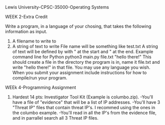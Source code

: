 Lewis University-CPSC-35000-Operating Systems

WEEK 2-Extra Credit

Write a program, in a language of your chosing, that takes the following information as input.
  1. A filename to write to
  2. A string of text to write
  File name will be something like test.txt
  A string of text will be defined by with " at the start and " at the end.
Example command line for Python
python3 main.py file.txt "hello there!"
This should create a file in the directory the program is in, name it file.txt and write "hello there!" in that file. You may use any language you wish.
When you submit your assignment include instructions for how to compile/run your program.

WEEk 4-Programming Assignment

1. Hardest 14 pts: Investigator Tool Kit (Example is columbo.zip).
  -You'll have a file of "evidence" that will be a list of IP addresses.
  -You'll have 3 "Threat IP" files that contain threat IP's. I recommed using the ones in the columbo example.
  -You'll read in all the IP's from the evidence file, and in parrallel search all 3 Threat IP files.
